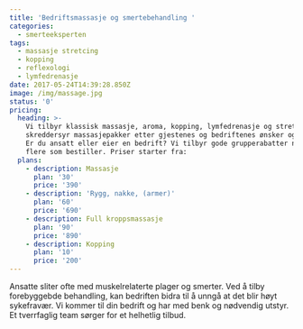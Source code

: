 ```yaml
---
title: 'Bedriftsmassasje og smertebehandling '
categories:
  - smerteeksperten
tags:
  - massasje stretcing
  - kopping
  - reflexologi
  - lymfedrenasje
date: 2017-05-24T14:39:28.850Z
image: /img/massage.jpg
status: '0'
pricing:
  heading: >-
    Vi tilbyr klassisk massasje, aroma, kopping, lymfedrenasje og stretching. Vi
    skreddersyr massasjepakker etter gjestenes og bedriftenes ønsker og behov.
    Er du ansatt eller eier en bedrift? Vi tilbyr gode grupperabatter når det er
    flere som bestiller. Priser starter fra:
  plans:
    - description: Massasje
      plan: '30'
      price: '390'
    - description: 'Rygg, nakke, (armer)'
      plan: '60'
      price: '690'
    - description: Full kroppsmassasje
      plan: '90'
      price: '890'
    - description: Kopping
      plan: '10'
      price: '200'
---
```

Ansatte sliter ofte med muskelrelaterte plager og smerter. Ved å tilby forebyggebde behandling, kan bedriften bidra til å unngå at det blir høyt sykefravær. Vi kommer til din bedrift og har med benk og nødvendig utstyr. Et tverrfaglig team sørger for et helhetlig tilbud.
